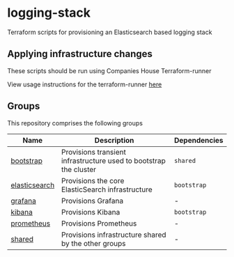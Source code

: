 # logging-stack

Terraform scripts for provisioning an Elasticsearch based logging stack

## Applying infrastructure changes

These scripts should be run using Companies House Terraform-runner

View usage instructions for the terraform-runner [here](https://companieshouse.atlassian.net/wiki/spaces/DEVOPS/pages/1694236886/Terraform-runner)

## Groups

This repository comprises the following groups

| Name                                            | Description                                                       | Dependencies |
| ----------------------------------------------- | ----------------------------------------------------------------- | ------------ |
| [bootstrap](groups/bootstrap/README.md)         | Provisions transient infrastructure used to bootstrap the cluster | `shared`     |
| [elasticsearch](groups/elasticsearch/README.md) | Provisions the core ElasticSearch infrastructure                  | `bootstrap`  |
| [grafana](groups/grafana/README.md)             | Provisions Grafana                                                | -            |
| [kibana](groups/kibana/README.md)               | Provisions Kibana                                                 | `bootstrap`  |
| [prometheus](groups/prometheus/README.md)       | Provisions Prometheus                                             | -            |
| [shared](groups/shared/README.md)               | Provisions infrastructure shared by the other groups              | -            |
